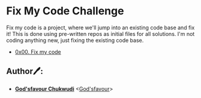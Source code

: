 # Fix My Code Challenge
  Fix my code is a project, where we'll jump into an existing code base and fix it! This is done using pre-written repos as initial files for all solutions. I'm not coding anything new, just fixing the existing code base.

* [0x00. Fix my code](./0x00-challenge)

## Author🖊️:
* **[God'sfavour Chukwudi](https://www.instagram.com/chi.dinma.14418/)** <[God'sfavour](https://github.com/dinma773-3)>
